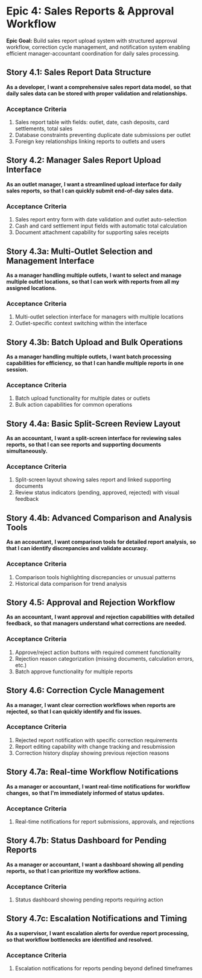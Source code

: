 # Epic 4: Sales Reports & Approval Workflow

**Epic Goal:** Build sales report upload system with structured approval workflow, correction cycle management, and notification system enabling efficient manager-accountant coordination for daily sales processing.

## Story 4.1: Sales Report Data Structure

**As a developer,**
**I want a comprehensive sales report data model,**
**so that daily sales data can be stored with proper validation and relationships.**

### Acceptance Criteria
1. Sales report table with fields: outlet, date, cash deposits, card settlements, total sales
2. Database constraints preventing duplicate date submissions per outlet
3. Foreign key relationships linking reports to outlets and users

## Story 4.2: Manager Sales Report Upload Interface

**As an outlet manager,**
**I want a streamlined upload interface for daily sales reports,**
**so that I can quickly submit end-of-day sales data.**

### Acceptance Criteria
1. Sales report entry form with date validation and outlet auto-selection
2. Cash and card settlement input fields with automatic total calculation
3. Document attachment capability for supporting sales receipts

## Story 4.3a: Multi-Outlet Selection and Management Interface

**As a manager handling multiple outlets,**
**I want to select and manage multiple outlet locations,**
**so that I can work with reports from all my assigned locations.**

### Acceptance Criteria
1. Multi-outlet selection interface for managers with multiple locations
2. Outlet-specific context switching within the interface

## Story 4.3b: Batch Upload and Bulk Operations

**As a manager handling multiple outlets,**
**I want batch processing capabilities for efficiency,**
**so that I can handle multiple reports in one session.**

### Acceptance Criteria
1. Batch upload functionality for multiple dates or outlets
2. Bulk action capabilities for common operations

## Story 4.4a: Basic Split-Screen Review Layout

**As an accountant,**
**I want a split-screen interface for reviewing sales reports,**
**so that I can see reports and supporting documents simultaneously.**

### Acceptance Criteria
1. Split-screen layout showing sales report and linked supporting documents
2. Review status indicators (pending, approved, rejected) with visual feedback

## Story 4.4b: Advanced Comparison and Analysis Tools

**As an accountant,**
**I want comparison tools for detailed report analysis,**
**so that I can identify discrepancies and validate accuracy.**

### Acceptance Criteria
1. Comparison tools highlighting discrepancies or unusual patterns
2. Historical data comparison for trend analysis

## Story 4.5: Approval and Rejection Workflow

**As an accountant,**
**I want approval and rejection capabilities with detailed feedback,**
**so that managers understand what corrections are needed.**

### Acceptance Criteria
1. Approve/reject action buttons with required comment functionality
2. Rejection reason categorization (missing documents, calculation errors, etc.)
3. Batch approve functionality for multiple reports

## Story 4.6: Correction Cycle Management

**As a manager,**
**I want clear correction workflows when reports are rejected,**
**so that I can quickly identify and fix issues.**

### Acceptance Criteria
1. Rejected report notification with specific correction requirements
2. Report editing capability with change tracking and resubmission
3. Correction history display showing previous rejection reasons

## Story 4.7a: Real-time Workflow Notifications

**As a manager or accountant,**
**I want real-time notifications for workflow changes,**
**so that I'm immediately informed of status updates.**

### Acceptance Criteria
1. Real-time notifications for report submissions, approvals, and rejections

## Story 4.7b: Status Dashboard for Pending Reports

**As a manager or accountant,**
**I want a dashboard showing all pending reports,**
**so that I can prioritize my workflow actions.**

### Acceptance Criteria
1. Status dashboard showing pending reports requiring action

## Story 4.7c: Escalation Notifications and Timing

**As a supervisor,**
**I want escalation alerts for overdue report processing,**
**so that workflow bottlenecks are identified and resolved.**

### Acceptance Criteria
1. Escalation notifications for reports pending beyond defined timeframes
